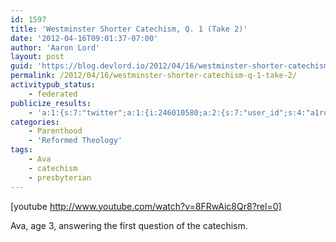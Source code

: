 ```yaml
---
id: 1597
title: 'Westminster Shorter Catechism, Q. 1 (Take 2)'
date: '2012-04-16T09:01:37-07:00'
author: 'Aaron Lord'
layout: post
guid: 'https://blog.devlord.io/2012/04/16/westminster-shorter-catechism-q-1-take-2/'
permalink: /2012/04/16/westminster-shorter-catechism-q-1-take-2/
activitypub_status:
    - federated
publicize_results:
    - 'a:1:{s:7:"twitter";a:1:{i:246010580;a:2:{s:7:"user_id";s:4:"a1rd";s:7:"post_id";s:18:"191934387363921920";}}}'
categories:
    - Parenthood
    - 'Reformed Theology'
tags:
    - Ava
    - catechism
    - presbyterian
---
```


[youtube http://www.youtube.com/watch?v=8FRwAic8Qr8?rel=0]

Ava, age 3, answering the first question of the catechism.